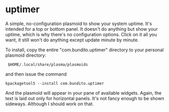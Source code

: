 # uptimer #
A simple, no-configuration plasmoid to show your system uptime. It's intended for a top or bottom panel. It doesn't do anything but show your uptime, which is why there's no configuration options. Click on it all you want, it still won't do anything except update minute by minute.

To install, copy the entire "com.bundito.uptimer" directory to your personal plasmoid directory:

     $HOME/.local/share/plasma/plasmoids

and then issue the command

    kpackagetool5 --install com.bundito.uptimer

And the plasmoid will appear in your pane of available widgets. Again, the text is laid out only for horizontal panels. It's not fancy enough to be shown sideways. Although I should work on that.


